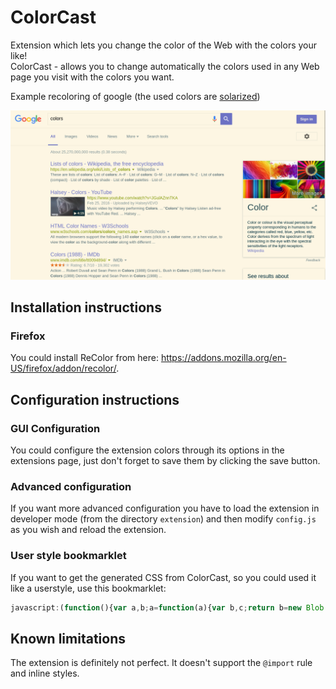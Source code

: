 # ColorCast
Extension which lets you change the color of the Web with the colors your like!  
ColorCast - allows you to change automatically the colors used in any Web page you visit with the colors you want.

Example recoloring of google (the used colors are [solarized](http://ethanschoonover.com/solarized))

![](preview.png)

## Installation instructions
### Firefox
You could install ReColor from here: <https://addons.mozilla.org/en-US/firefox/addon/recolor/>.

## Configuration instructions
### GUI Configuration
You could configure the extension colors through its options in the extensions page,
just don't forget to save them by clicking the save button.

### Advanced configuration
If you want more advanced configuration you have to load the extension in
developer mode (from the directory `extension`) and then modify `config.js` as you wish
and reload the extension.

### User style bookmarklet
If you want to get the generated CSS from ColorCast,
so you could used it like a userstyle, use this bookmarklet:
```javascript
javascript:(function(){var a,b;a=function(a){var b,c;return b=new Blob([a.text],{type:"text/plain"}),c=document.createElement("a"),c.href=window.URL.createObjectURL(b),c.download=a.name,document.body.appendChild(c),c.click(),setTimeout(function(){return c.remove()},1e3)},b=function(){return Array.from(document.querySelectorAll("#recolor > style")).map(function(a){return a.textContent}).join("\n")},a({name:document.domain+".userstyle.css",text:b()})}).call(this);
```

## Known limitations
The extension is definitely not perfect.
It doesn't support the `@import` rule and inline styles.

